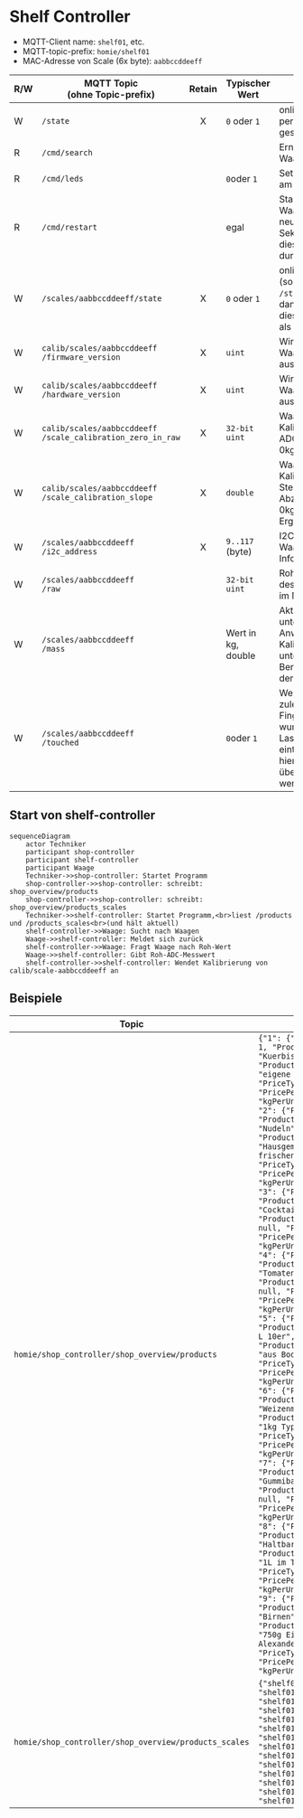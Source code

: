 # Shelf Controller

- MQTT-Client name: `shelf01`, etc.
- MQTT-topic-prefix: `homie/shelf01`
- MAC-Adresse von Scale (6x byte): `aabbccddeeff`

| R/W | MQTT Topic <br> (ohne Topic-prefix) | Retain | Typischer Wert | Aktion |
| --- | --- |:---:| --- | --- |
| W | `/state` | X | `0` oder `1` | online / offline, per Last-Will gesetzt |
| R | `/cmd/search` | | | Erneut nach Waagen suchen |
| R | `/cmd/leds` | | `0`oder `1` | Setze alle LEDs am Bus an/aus |
| R | `/cmd/restart` | | egal | Starte alle Waagen am Bus neu. Warte 8 Sekunden, bis dies sicher durchgeführt ist. |
| W | `/scales/aabbccddeeff/state` | X | `0` oder `1` | online / offline (sollte jedoch `/state==0` sein, dann gelten diese Werte nur als historisch) |
| W | `calib/scales/aabbccddeeff`<br>`/firmware_version` | X | `uint`  | Wird von der Waage ausgelesen |
| W | `calib/scales/aabbccddeeff`<br>`/hardware_version` | X | `uint`  | Wird von der Waage ausgelesen |
| W | `calib/scales/aabbccddeeff`<br>`/scale_calibration_zero_in_raw` | X | `32-bit uint`  | Waagen-Kalibration Roh-ADC-Wert bei 0kg auf Waage |
| W | `calib/scales/aabbccddeeff`<br>`/scale_calibration_slope` | X | `double` | Waagen-Kalibration, Steigung nach Abzug des Roh-0kg-Werts, Ergebnis: kg |
| W | `/scales/aabbccddeeff`<br>`/i2c_address` | X | `9..117` (byte)  | I2C-Adresse der Waage, nur zur Info |
| W | `/scales/aabbccddeeff`<br>`/raw` | | `32-bit uint` | Roh-Messwert des ADCs (nur im Modus `-vv`) |
| W | `/scales/aabbccddeeff`<br>`/mass` | | Wert in kg, double | Aktuelle Masse unter Anwendung der Kalibration ggf. unter Berücksichtigung der Temperatur |
| W | `/scales/aabbccddeeff`<br>`/touched` | | `0`oder `1` | Wenn die Waage zuletzt mit dem Finger belastet wurde ODER eine Laständerung eintrat, dann soll hier eine `1` übermittelt werden. |

## Start von shelf-controller
```mermaid
sequenceDiagram
    actor Techniker
    participant shop-controller
    participant shelf-controller
    participant Waage
    Techniker->>shop-controller: Startet Programm
    shop-controller->>shop-controller: schreibt: shop_overview/products
    shop-controller->>shop-controller: schreibt: shop_overview/products_scales
    Techniker->>shelf-controller: Startet Programm,<br>liest /products und /products_scales<br>(und hält aktuell)
    shelf-controller->>Waage: Sucht nach Waagen
    Waage->>shelf-controller: Meldet sich zurück
    shelf-controller->>Waage: Fragt Waage nach Roh-Wert
    Waage->>shelf-controller: Gibt Roh-ADC-Messwert
    shelf-controller->>shelf-controller: Wendet Kalibrierung von calib/scale-aabbccddeeff an 
```

## Beispiele

| Topic | Wert | 
| --- | --- |
| `homie/shop_controller/shop_overview/products` | `{"1": {"ProductID": 1, "ProductName": "Kuerbis", "ProductDescription": "eigene Ernte", "PriceType": 0, "PricePerUnit": 4.0, "kgPerUnit": 1.67}, "2": {"ProductID": 2, "ProductName": "Nudeln", "ProductDescription": "Hausgemacht mit frischen Eiern", "PriceType": 0, "PricePerUnit": 2.6, "kgPerUnit": 0.5}, "3": {"ProductID": 3, "ProductName": "Cocktailtomaten", "ProductDescription": null, "PriceType": 0, "PricePerUnit": 4.45, "kgPerUnit": 0.5}, "4": {"ProductID": 4, "ProductName": "Tomaten", "ProductDescription": null, "PriceType": 0, "PricePerUnit": 2.15, "kgPerUnit": 0.6}, "5": {"ProductID": 5, "ProductName": "Eier L 10er", "ProductDescription": "aus Bodenhaltung", "PriceType": 0, "PricePerUnit": 3.3, "kgPerUnit": 0.6}, "6": {"ProductID": 6, "ProductName": "Weizenmehl", "ProductDescription": "1kg Type 550", "PriceType": 0, "PricePerUnit": 1.59, "kgPerUnit": 1.04}, "7": {"ProductID": 7, "ProductName": "Gummibaerchen", "ProductDescription": null, "PriceType": 0, "PricePerUnit": 1.9, "kgPerUnit": 0.155}, "8": {"ProductID": 8, "ProductName": "Haltbare Milch", "ProductDescription": "1L im Tetrapack", "PriceType": 0, "PricePerUnit": 1.69, "kgPerUnit": 1.1}, "9": {"ProductID": 9, "ProductName": "Birnen", "ProductDescription": "750g Eigene Ernte Alexander Lukas", "PriceType": 0, "PricePerUnit": 1.0, "kgPerUnit": 0.775}}}` |
| `homie/shop_controller/shop_overview/products_scales` | `{"shelf01/b963": 1, "shelf01/ca44": 2, "shelf01/d660": 5, "shelf01/3320": 6, "shelf01/1a6d": 7, "shelf01/1503": 8, "shelf01/12d4": 12, "shelf01/73d0": 17, "shelf01/95e": 18, "shelf01/2438": 19, "shelf01/84a7": 20, "shelf01/65c0": 21, "shelf01/7b87": 22, "shelf01/7e3e": 23}`